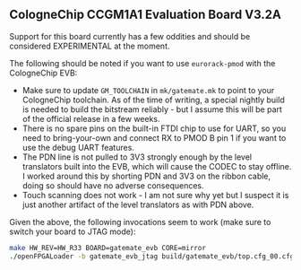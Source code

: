 CologneChip CCGM1A1 Evaluation Board V3.2A
------------------------------------------

Support for this board currently has a few oddities and should be considered EXPERIMENTAL at the moment.

The following should be noted if you want to use `eurorack-pmod` with the CologneChip EVB:

- Make sure to update `GM_TOOLCHAIN` in `mk/gatemate.mk` to point to your CologneChip toolchain. As of the time of writing, a special nightly build is needed to build the bitstream reliably - but I assume this will be part of the official release in a few weeks.
- There is no spare pins on the built-in FTDI chip to use for UART, so you need to bring-your-own and connect RX to PMOD B pin 1 if you want to use the debug UART features.
- The PDN line is not pulled to 3V3 strongly enough by the level translators built into the EVB, which will cause the CODEC to stay offline. I worked around this by shorting PDN and 3V3 on the ribbon cable, doing so should have no adverse consequences.
- Touch scanning does not work - I am not sure why yet but I suspect it is just another artifact of the level translators as with PDN above.

Given the above, the following invocations seem to work (make sure to switch your board to JTAG mode):


```bash
make HW_REV=HW_R33 BOARD=gatemate_evb CORE=mirror
./openFPGALoader -b gatemate_evb_jtag build/gatemate_evb/top.cfg_00.cfg.bit
```

